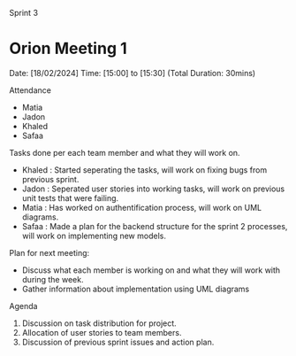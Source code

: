Sprint 3
# Orion Meeting 1 
Date: [18/02/2024]
Time: [15:00] to [15:30] (Total Duration: 30mins)

Attendance
- Matia 
- Jadon 
- Khaled 
- Safaa

Tasks done per each team member and what they will work on.
- Khaled : Started seperating the tasks, will work on fixing bugs from previous sprint.
- Jadon : Seperated user stories into working tasks, will work on previous unit tests that were failing.
- Matia : Has worked on authentification process, will work on UML diagrams.
- Safaa : Made a plan for the backend structure for the sprint 2 processes, will work on implementing new models.

Plan for next meeting:
- Discuss what each member is working on and what they will work with during the week.
- Gather information about implementation using UML diagrams

Agenda
1. Discussion on task distribution for project.
2. Allocation of user stories to team members.
3. Discussion of previous sprint issues and action plan.

